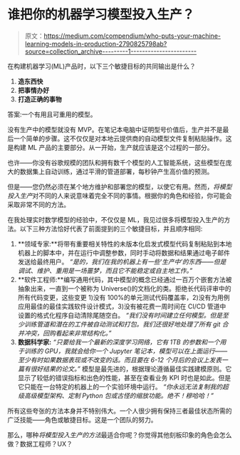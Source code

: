 # 谁把你的机器学习模型投入生产？

> 原文：<https://medium.com/compendium/who-puts-your-machine-learning-models-in-production-2790825798ab?source=collection_archive---------1----------------------->

在构建机器学习(ML)产品时，以下三个敏捷目标的共同输出是什么？

1.  **造东西快**
2.  **把事情办好**
3.  **打造正确的事物**

答案:一个有用且可重用的模型。

没有生产中的模型就没有 MVP。在笔记本电脑中证明型号价值后，生产并不是最后一个简单的步骤。这不仅仅是对本地云提供商的自动模型文件复制粘贴操作。这是构建 ML 产品的主要部分。从一开始，生产就应该是这个过程的一部分。

也许——你没有谷歌规模的团队和拥有数千个模型的人工智能系统，这些模型在庞大的数据集上自动训练，通过平滑的管道部署，每秒钟产生高价值的预测。

但是——您仍然必须在某个地方维护和部署您的模型，以使它有用。然而，*将模型投入生产*对不同的人来说意味着完全不同的事情。根据你的角色和经验，你可能会采取非常不同的方法。

在我处理实时数学模型的经验中，不仅仅是 ML，我见过很多将模型投入生产的方法。以下三种方法恰好代表了前面提到的三个敏捷目标，并且顺序相同:

1.  **领域专家:**将带有重要相关特性的未版本化启发式模型代码复制粘贴到本地机器上的脚本中，并在运行中调整参数，同时手动将数据和结果通过电子邮件发送给最终用户。
    *“是的，我们在我的机器上有一些‘生产中’的东西——但是调试、维护、重用是一场噩梦，而且它不能稳定或自主地工作。”*
2.  **软件工程师:**编写通用代码，其中模型的概念已经通过一百万个嵌套方法被抽象出来，一直到一个被称为 Universe()的文档化的类。拒绝长代码评审中的所有代码变更，这些变更 1)没有 100%的单元测试代码覆盖率，2)没有为用例应用最佳的最佳实践软件设计模式，3)没有被花费一周时间在 CI/CD 管道中设置的格式化程序自动清除尾随空白。
    *“我们没有时间建立任何模型。但是至少训练管道和潜在的工件被自动测试和打包。我们还很好地处理了所有 git 合并冲突，回购看起来非常结构化。”*
3.  **数据科学家:** *“只要给我一个最新的深度学习网络，它有 1TB 的参数和一个用于训练的 GPU，我就会给你一个 Jupyter 笔记本，模型可以在上面运行——至少有时如果数据表现或不改变的话。而且要在 6-12 个月后的会议上发表一篇有很好结果的论文。”*
    模型是最先进的，根据理论遵循最佳实践建模原则。它显示了较低的错误指标和出色的性能，甚至在查看业务 KPI 时也是如此。但是它只能在一台特定的机器上的一个实验环境中运行。
    *“你永远无法复制我的超级高级模型架构、定制 Python 包或古怪的缩放功能。绝不！穆哈哈！”*

所有这些夸张的方法本身并不特别伟大。一个人很少拥有保持三者最佳状态所需的广泛技能——角色或敏捷目标。这是一个团队的努力。

那么，哪种*将模型投入生产的方法*最适合你呢？你觉得其他刻板印象的角色会怎么做？数据工程师？UX？